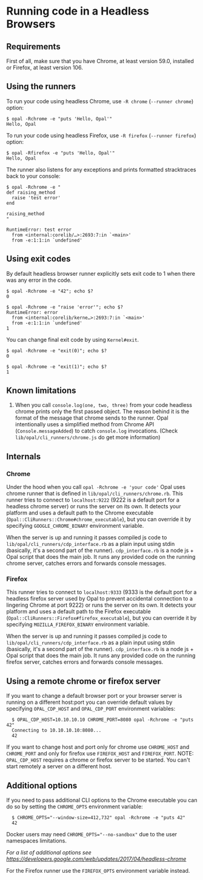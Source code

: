 # Running code in a Headless Browsers

## Requirements

First of all, make sure that you have Chrome, at least version 59.0, installed or Firefox, at least version 106.

## Using the runners

To run your code using headless Chrome, use `-R chrome` (`--runner chrome`) option:

    $ opal -Rchrome -e "puts 'Hello, Opal'"
    Hello, Opal

To run your code using headless Firefox, use `-R firefox` (`--runner firefox`) option:

    $ opal -Rfirefox -e "puts 'Hello, Opal'"
    Hello, Opal

The runner also listens for any exceptions and prints formatted stracktraces back to your console:

    $ opal -Rchrome -e "
    def raising_method
      raise 'test error'
    end

    raising_method
    "

    RuntimeError: test error
      from <internal:corelib/…>:2693:7:in `<main>'
      from -e:1:1:in `undefined'

## Using exit codes

By default headless browser runner explicitly sets exit code to 1 when there was any error in the code.

    $ opal -Rchrome -e "42"; echo $?
    0

    $ opal -Rchrome -e "raise 'error'"; echo $?
    RuntimeError: error
      from <internal:corelib/kerne…>:2693:7:in `<main>'
      from -e:1:1:in `undefined'
    1

You can change final exit code by using `Kernel#exit`.

    $ opal -Rchrome -e "exit(0)"; echo $?
    0

    $ opal -Rchrome -e "exit(1)"; echo $?
    1

## Known limitations

1. When you call `console.log(one, two, three)` from your code headless chrome prints only the first passed object.
   The reason behind it is the format of the message that chrome sends to the runner.
   Opal intentionally uses a simplified method from Chrome API (`Console.messageAdded`) to catch `console.log` invocations.
   (Check `lib/opal/cli_runners/chrome.js` do get more information)

## Internals

### Chrome

Under the hood when you call `opal -Rchrome -e 'your code'` Opal uses chrome runner that is defined in
`lib/opal/cli_runners/chrome.rb`. This runner tries to connect to `localhost:9222` (9222 is a default port for a headless chrome server)
or runs the server on its own. It detects your platform and uses a default path to the Chrome executable
(`Opal::CliRunners::Chrome#chrome_executable`), but you can override it by specifying `GOOGLE_CHROME_BINARY` environment
variable.

When the server is up and running it passes compiled js code to `lib/opal/cli_runners/cdp_interface.rb`
as a plain input using stdin (basically, it's a second part of the runner).
`cdp_interface.rb` is a node js + Opal script that does the main job. It runs any provided code on the running chrome server,
catches errors and forwards console messages.

### Firefox

This runner tries to connect to `localhost:9333` (9333 is the default port for a headless firefox server used by Opal to prevent accidental
connection to a lingering Chrome at port 9222)
or runs the server on its own. It detects your platform and uses a default path to the Firefox executable
(`Opal::CliRunners::Firefox#firefox_executable`), but you can override it by specifying `MOZILLA_FIREFOX_BINARY` environment
variable.

When the server is up and running it passes compiled js code to `lib/opal/cli_runners/cdp_interface.rb`
as a plain input using stdin (basically, it's a second part of the runner).
`cdp_interface.rb` is a node js + Opal script that does the main job. It runs any provided code on the running firefox server,
catches errors and forwards console messages.

## Using a remote chrome or firefox server

If you want to change a default browser port or your browser server is running on a different host:port
you can override default values by specifying `OPAL_CDP_HOST` and `OPAL_CDP_PORT` environment variables:

      $ OPAL_CDP_HOST=10.10.10.10 CHROME_PORT=8080 opal -Rchrome -e "puts 42"
      Connecting to 10.10.10.10:8080...
      42

If you want to change host and port only for chrome use `CHROME_HOST` and `CHROME_PORT` and only for firefox use `FIREFOX_HOST` and `FIREFOX_PORT`.
NOTE: `OPAL_CDP_HOST` requires a chrome or firefox server to be started. You can't start remotely a server on a different host.

## Additional options

If you need to pass additional CLI options to the Chrome executable you can do so by setting the `CHROME_OPTS` environment variable:

      $ CHROME_OPTS="--window-size=412,732" opal -Rchrome -e "puts 42"
      42

Docker users may need `CHROME_OPTS="--no-sandbox"` due to the user namespaces limitations.

_For a list of additional options see https://developers.google.com/web/updates/2017/04/headless-chrome_

For the Firefox runner use the `FIREFOX_OPTS` environment variable instead.
